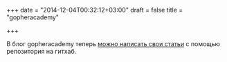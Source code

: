 +++
date = "2014-12-04T00:32:12+03:00"
draft = false
title = "gopheracademy"

+++

<p>В блог gopheracademy&nbsp;теперь <a href="https://github.com/gopheracademy/gopheracademy-web">можно написать свои статьи</a> с помощью репозитория на гитхаб.</p>

